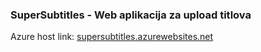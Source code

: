 ### SuperSubtitles - Web aplikacija za upload titlova

Azure host link: [supersubtitles.azurewebsites.net](supersubtitles.azurewebsites.net)










